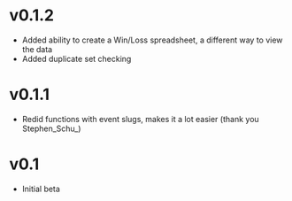 # **v0.1.2**

- Added ability to create a Win/Loss spreadsheet, a different way to view the data
- Added duplicate set checking

# **v0.1.1**

- Redid functions with event slugs, makes it a lot easier (thank you Stephen_Schu_)

# **v0.1**

- Initial beta